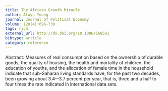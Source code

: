 ```yaml
---
title: The African Growth Miracle
author: Alwyn Young
journal: Journal of Political Economy
volume: 120(4):696-739
tags: rich
external_url: http://dx.doi.org/10.1086/668501
bibtype: article
category: reference
---
```

Abstract:  Measures of real consumption based on the ownership of durable goods, the quality of housing, the health and mortality of children, the education of youths, and the allocation of female time in the household indicate that sub-Saharan living standards have, for the past two decades, been growing about 3.4--3.7 percent per year, that is, three and a half to four times the rate indicated in international data sets. 
